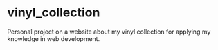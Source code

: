 # vinyl_collection
Personal project on a website about my vinyl collection for applying my knowledge in web development. 